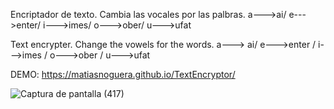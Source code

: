 Encriptador de texto. Cambia las vocales por las palbras. a--->ai/ e--->enter/ i--->imes/ o--->ober/
u--->ufat

Text encrypter. Change the vowels for the words. a---> ai/ e--->enter / i--->imes / o--->ober / 
u--->ufat

DEMO: https://matiasnoguera.github.io/TextEncryptor/


![Captura de pantalla (417)](https://github.com/user-attachments/assets/54f63c65-1715-4060-a38b-e3c6bf8fdee7) 
